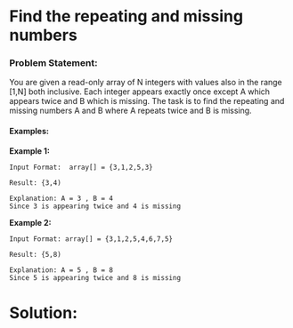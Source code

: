 # Find the repeating and missing numbers

### Problem Statement:
You are given a read-only array of N integers with values also in the range [1,N] both inclusive. Each integer appears exactly once except A which appears twice and B which is missing. The task is to find the repeating and missing numbers A and B where A repeats twice and B is missing.

#### Examples:

**Example 1:**
```
Input Format:  array[] = {3,1,2,5,3}

Result: {3,4)

Explanation: A = 3 , B = 4 
Since 3 is appearing twice and 4 is missing
```
**Example 2:**
```
Input Format: array[] = {3,1,2,5,4,6,7,5}

Result: {5,8)

Explanation: A = 5 , B = 8 
Since 5 is appearing twice and 8 is missing
```

# Solution:
